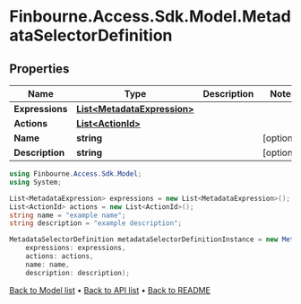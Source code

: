 # Finbourne.Access.Sdk.Model.MetadataSelectorDefinition

## Properties

Name | Type | Description | Notes
------------ | ------------- | ------------- | -------------
**Expressions** | [**List&lt;MetadataExpression&gt;**](MetadataExpression.md) |  | 
**Actions** | [**List&lt;ActionId&gt;**](ActionId.md) |  | 
**Name** | **string** |  | [optional] 
**Description** | **string** |  | [optional] 

```csharp
using Finbourne.Access.Sdk.Model;
using System;

List<MetadataExpression> expressions = new List<MetadataExpression>();
List<ActionId> actions = new List<ActionId>();
string name = "example name";
string description = "example description";

MetadataSelectorDefinition metadataSelectorDefinitionInstance = new MetadataSelectorDefinition(
    expressions: expressions,
    actions: actions,
    name: name,
    description: description);
```

[Back to Model list](../README.md#documentation-for-models) &#8226; [Back to API list](../README.md#documentation-for-api-endpoints) &#8226; [Back to README](../README.md)
